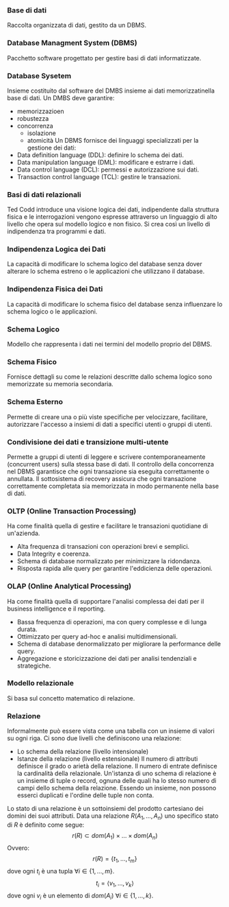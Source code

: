 ### Base di dati
Raccolta organizzata di dati, gestito da un DBMS.
### Database Managment System (DBMS)
Pacchetto software progettato per gestire basi di dati informatizzate.
### Database Sysetem
Insieme costituito dal software del DMBS insieme ai dati memorizzatinella base di dati.
Un DMBS deve garantire:
- memorizzazioen
- robustezza
- concorrenza
	- isolazione
	- atomicità
Un DBMS fornisce dei linguaggi specializzati per la gestione dei dati:
- Data definition language (DDL): definire lo schema dei dati.
- Data manipulation language (DML): modificare e estrarre i dati.
- Data control language (DCL): permessi e autorizzazione sui dati.
- Transaction control language (TCL): gestire le transazioni.
### Basi di dati relazionali
Ted Codd introduce una visione logica dei dati, indipendente dalla struttura fisica e le interrogazioni vengono espresse attraverso un linguaggio di alto livello che opera sul modello logico e non fisico. Si crea così un livello di indipendenza tra programmi e dati.
### Indipendenza Logica dei Dati
La capacità di modificare lo schema logico del database senza dover alterare lo schema estreno o le applicazioni che utilizzano il database.
### Indipendenza Fisica dei Dati
La capacità di modificare lo schema fisico del database senza influenzare lo schema logico o le applicazioni.
### Schema Logico
Modello che rappresenta i dati nei termini del modello proprio del DBMS.
### Schema Fisico
Fornisce dettagli su come le relazioni descritte dallo schema logico sono memorizzate su memoria secondaria. 
### Schema Esterno
Permette di creare una o più viste specifiche per velocizzare, facilitare, autorizzare l'accesso a insiemi di dati a specifici utenti o gruppi di utenti.
### Condivisione dei dati e transizione multi-utente
Permette a gruppi di utenti di leggere e scrivere contemporaneamente (concurrent users) sulla stessa base di dati.
Il controllo della concorrenza nel DBMS garantisce che ogni transazione sia eseguita correttamente o annullata.
Il sottosistema di recovery assicura che ogni transazione correttamente completata sia memorizzata in modo permanente nella base di dati.
### OLTP (Online Transaction Processing)
Ha come finalità quella di gestire e facilitare le transazioni quotidiane di un'azienda.
- Alta frequenza di transazioni con operazioni brevi e semplici.
- Data Integrity e coerenza.
- Schema di database normalizzato per minimizzare la ridondanza.
- Risposta rapida alle query per garantire l'eddicienza delle operazioni.
### OLAP (Online Analytical Processing)
Ha come finalità quella di supportare l'analisi complessa dei dati per il business intelligence e il reporting.
- Bassa frequenza di operazioni, ma con query complesse e di lunga durata.
- Ottimizzato per query ad-hoc e analisi multidimensionali.
- Schema di database denormalizzato per migliorare la performance delle query.
- Aggregazione e storicizzazione dei dati per analisi tendenziali e strategiche.
### Modello relazionale
Si basa sul concetto matematico di relazione.
### Relazione
Informalmente può essere vista come una tabella con un insieme di valori su ogni riga.
Ci sono due livelli che definiscono una relazione:
- Lo schema della relazione (livello intensionale)
- Istanze della relazione (livello estensionale)
Il numero di attributi definisce il grado o arietà della relazione.
Il numero di entrate definisce la cardinalità della relazionale.
Un'istanza di uno schema di relazione è un insieme di tuple o record, ognuna delle quali ha lo stesso numero di campi dello schema della relazione.
Essendo un insieme, non possono esserci duplicati e l'ordine delle tuple non conta.

Lo stato di una relazione è un sottoinsiemi del prodotto cartesiano dei domini dei suoi attributi.
Data una relazione $R(A_{1},\dots,A_{n})$ uno specifico stato di $R$ è definito come segue:
$$
r(R) \subset dom(A_{1}) \times \dots \times dom(A_{n})
$$
Ovvero:
$$
r(R) = \{ t_{1},\dots,t_{m} \}
$$
dove ogni $t_{i}$ è una tupla $\forall i\in \{ 1,\dots,m \}$.
$$
t_{i}= \langle v_{1}, \dots,v_{k} \rangle
$$
dove ogni $v_{i}$ è un elemento di $dom(A_{i})$ $\forall i\in \{ 1,\dots,k \}$.
